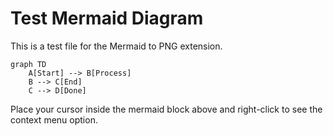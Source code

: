 # Test Mermaid Diagram

This is a test file for the Mermaid to PNG extension.

```mermaid
graph TD
    A[Start] --> B[Process]
    B --> C[End]
    C --> D[Done]
```

Place your cursor inside the mermaid block above and right-click to see the context menu option.
